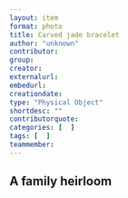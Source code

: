 ```yaml
---
layout: item
format: photo
title: Carved jade bracelet
author: "unknown"
contributor: 
group: 
creator: 
externalurl: 
embedurl: 
creationdate: 
type: "Physical Object"
shortdesc: ""
contributorquote: 
categories: [  ]
tags: [  ]
teammember: 
---
```


## A family heirloom
